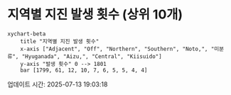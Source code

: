 # 지역별 지진 발생 횟수 (상위 10개)

```mermaid
xychart-beta
    title "지역별 지진 발생 횟수"
    x-axis ["Adjacent", "Off", "Northern", "Southern", "Noto,", "미분류", "Hyuganada", "Aizu,", "Central", "Kiisuido"]
    y-axis "발생 횟수" 0 --> 1801
    bar [1799, 61, 12, 10, 7, 6, 5, 5, 4, 4]
```

업데이트 시간: 2025-07-13 19:03:18
